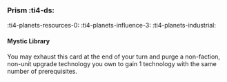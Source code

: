 ### Prism :ti4-ds:

:ti4-planets-resources-0: :ti4-planets-influence-3: :ti4-planets-industrial:

#### Mystic Library

You may exhaust this card at the end of your turn and purge a non-faction, non-unit upgrade technology you own to gain 1 technology with the same number of prerequisites.